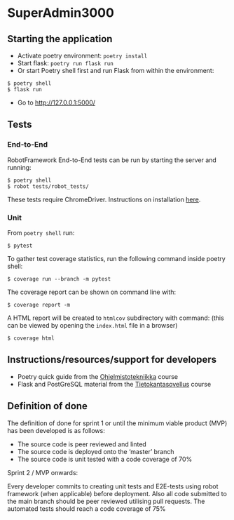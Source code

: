 # SuperAdmin3000
## Starting the application
- Activate poetry environment: `poetry install`
- Start flask: `poetry run flask run`
- Or start Poetry shell first and run Flask from within the environment:
```
$ poetry shell
$ flask run
```
- Go to http://127.0.0.1:5000/

## Tests
### End-to-End
RobotFramework End-to-End tests can be run by starting the server and running:
```
$ poetry shell
$ robot tests/robot_tests/
```
These tests require ChromeDriver. Instructions on installation [here](https://ohjelmistotuotanto-hy.github.io/chromedriver_asennusohjeet/).

### Unit

From `poetry shell` run:
```
$ pytest
```
To gather test coverage statistics, run the following command inside poetry shell:
```
$ coverage run --branch -m pytest
```
The coverage report can be shown on command line with:
```
$ coverage report -m
```
A HTML report will be created to `htmlcov` subdirectory with command: (this can be viewed by opening the `index.html` file in a browser)
```
$ coverage html
```

## Instructions/resources/support for developers
- Poetry quick guide from the [Ohjelmistotekniikka](https://ohjelmistotekniikka-hy.github.io/python/viikko2#poetry-ja-riippuvuuksien-hallinta) course
- Flask and PostGreSQL material from the [Tietokantasovellus](https://hy-tsoha.github.io/materiaali/osa-1/#johdatus-web-sovelluksiin) course

## Definition of done

The definition of done for sprint 1 or until the minimum viable product (MVP) has been developed is as follows:
- The source code is peer reviewed and linted
- The source code is deployed onto the ‘master’ branch 
- The source code is unit tested with a code coverage of 70%

Sprint 2 / MVP onwards:

Every developer commits to creating unit tests and E2E-tests using robot framework (when applicable) before deployment. Also all code submitted to the main branch should be peer reviewed utilising pull requests. The automated tests should reach a code coverage of 75%


